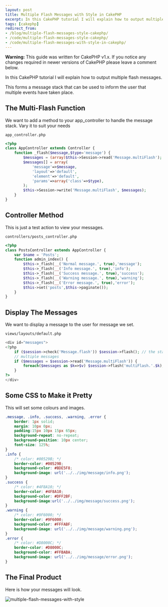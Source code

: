 ```yaml
---
layout: post
title: Multiple Flash Messages with Style in CakePHP
excerpt: In this CakePHP tutorial I will explain how to output multiple flash messages. This forms a message stack that can be used to inform the user that multiple events have taken place.
tags: [cakephp]
redirect_from:
- /blog/multiple-flash-messages-style-cakephp/
- /code/multiple-flash-messages-style-cakephp/
- /code/multiple-flash-messages-with-style-in-cakephp/
---
```


<div class="alert alert-warning" role="alert">
	<p><strong>Warning:</strong> This guide was written for <span class="label label-primary">CakePHP v1.x</span>. If you notice any changes required in newer versions of CakePHP please leave a comment below.</p>
</div>

In this CakePHP tutorial I will explain how to output multiple flash messages.

This forms a message stack that can be used to inform the user that multiple events have taken place.

<!--break-->

## The Multi-Flash Function

We want to add a method to your app_controller to handle the message stack. Vary it to suit your needs

`app_controller.php`

```php
<?php
class AppController extends Controller {
	function _flash($message,$type='message') {
		$messages = (array)$this->Session->read('Message.multiFlash');
		$messages[] = array(
			'message'=>$message, 
			'layout'=>'default', 
			'element'=>'default',
			'params'=>array('class'=>$type),
		);
		$this->Session->write('Message.multiFlash', $messages);
	}
}
```

## Controller Method

This is just a test action to view your messages.

`controllers/posts_controller.php`

```php
<?php
class PostsController extends AppController {
	var $name = 'Posts';
	function admin_index() {
		$this->_flash(__('Normal message.', true),'message');
		$this->_flash(__('Info message.', true),'info');
		$this->_flash(__('Success message.', true),'success');
		$this->_flash(__('Warning message.', true),'warning');
		$this->_flash(__('Error message.', true),'error');
		$this->set('posts',$this->paginate());
	}
}
```

## Display The Messages

We want to display a message to the user for message we set.

`views/layouts/default.php`

```php
<div id="messages">
<?php
	if ($session->check('Message.flash')) $session->flash(); // the standard messages
	// multiple messages
	if ($messages = $session->read('Message.multiFlash')) {
		foreach($messages as $k=>$v) $session->flash('multiFlash.'.$k);
	}
?>
</div>
```

## Some CSS to Make it Pretty

This will set some colours and images.

```css
.message, .info, .success, .warning, .error {
	border: 1px solid;
	margin: 10px 0px;
	padding:15px 10px 15px 65px;
	background-repeat: no-repeat;
	background-position: 10px center;
	font-size: 125%;
}
.info {
	/* color: #00529B; */
	border-color: #00529B;
	background-color: #BDE5F8;
	background-image: url('../../img/message/info.png');
}
.success {
	/* color: #4F8A10; */
	border-color: #4F8A10;
	background-color: #DFF2BF;
	background-image:url('../../img/message/success.png');
}
.warning {
	/* color: #9F6000; */
	border-color: #9F6000;
	background-color: #FFFABF;
	background-image: url('../../img/message/warning.png');
}
.error {
	/* color: #D8000C; */
	border-color: #D8000C;
	background-color: #FFBABA;
	background-image: url('../../img/message/error.png');
}
```

## The Final Product

Here is how your messages will look.

<img src="{{site.baseurl}}/assets/blog/2008-10-04-multiple-flash-messages-with-style-in-cakephp/multiple-flash-messages-with-style.jpg" alt="multiple-flash-messages-with-style">
